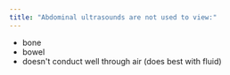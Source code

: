 ```yaml
---
title: "Abdominal ultrasounds are not used to view:"
---
```

- bone
- bowel 
- doesn't conduct well through air (does best with fluid)

